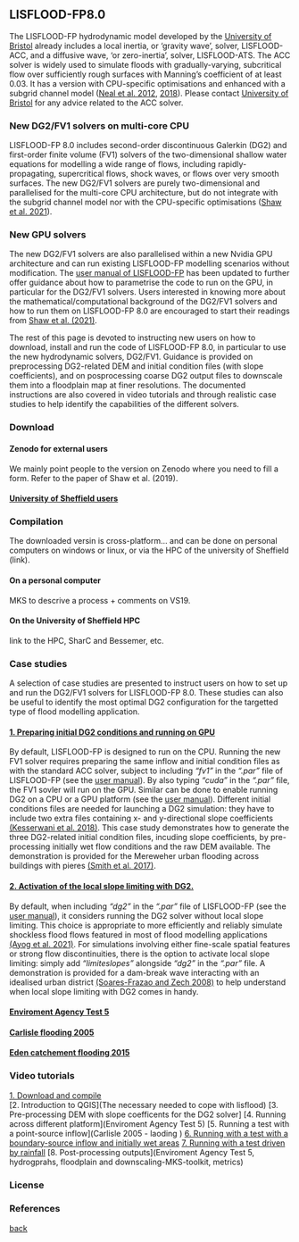 
## LISFLOOD-FP8.0

The LISFLOOD-FP hydrodynamic model developed by the [University of Bristol](http://www.bristol.ac.uk/geography/research/hydrology/models/lisflood/) already includes a local inertia, or ‘gravity wave’, solver, LISFLOOD-ACC, and a diffusive wave, ‘or zero-inertia’, solver, LISFLOOD-ATS. The ACC solver is widely used to simulate floods with gradually-varying, subcritical flow over sufficiently rough surfaces with Manning’s coefficient of at least 0.03. It has a version with CPU-specific optimisations and enhanced with a subgrid channel model ([Neal et al. 2012](https://agupubs.onlinelibrary.wiley.com/doi/10.1029/2012WR012514), [2018](https://www.sciencedirect.com/science/article/pii/S1364815217307478)). Please contact [University of Bristol](http://www.bristol.ac.uk/geography/research/hydrology/models/lisflood/) for any advice related to the ACC solver.   

### New DG2/FV1 solvers on multi-core CPU 
LISFLOOD-FP 8.0 includes second-order discontinuous Galerkin (DG2) and first-order finite volume (FV1) solvers of the two-dimensional shallow water equations for modelling a wide range of flows, including rapidly-propagating, supercritical flows, shock waves, or flows over very smooth surfaces. The new DG2/FV1 solvers are purely two-dimensional and parallelised for the multi-core CPU architecture, but do not integrate with the subgrid channel model nor with the CPU-specific optimisations ([Shaw et al. 2021](https://gmd.copernicus.org/preprints/gmd-2020-340/)).

### New GPU solvers  
The new DG2/FV1 solvers are also parallelised within a new Nvidia GPU architecture and can run existing LISFLOOD-FP modelling scenarios without modification. The [user manual of LISFLOOD-FP](https://drive.google.com/file/d/1Yk5txMWWfSqPcPOqjQh30XLSp8Sypy1M/view?usp=sharing) has been updated to further offer guidance about how to parametrise the code to run on the GPU, in particular for the DG2/FV1 solvers. Users interested in knowing more about the mathematical/computational background of the DG2/FV1 solvers and how to run them on LISFLOOD-FP 8.0 are encouraged to start their readings from [Shaw et al. (2021)](https://gmd.copernicus.org/preprints/gmd-2020-340/). 

The rest of this page is devoted to instructing new users on how to download, install and run the code of LISFLOOD-FP 8.0, in particular to use the new hydrodynamic solvers, DG2/FV1. Guidance is provided on preprocessing DG2-related DEM and initial condition files (with slope coefficients), and on posprocessing coarse DG2 output files to downscale them into a floodplain map at finer resolutions. The documented instructions are also covered in video tutorials and through realistic case studies to help identify the capabilities of the different solvers. 


### Download  

#### Zenodo for external users 
We mainly point people to the version on Zenodo where you need to fill a form. Refer to the paper of Shaw et al. (2019). 

#### [University of Sheffield users](./UoS_HPC.md) 


### Compilation   
The downloaded versin is cross-platform... and can be done on personal computers on windows or linux, or via the HPC of the university of Sheffield (link).  

#### On a personal computer
MKS to descrive a process + comments on VS19.  

#### On the University of Sheffield HPC 
link to the HPC, SharC and Bessemer, etc. 


### Case studies 
A selection of case studies are presented to instruct users on how to set up and run the DG2/FV1 solvers for LISFLOOD-FP 8.0. These studies can also be useful to identify the most optimal DG2 configuration for the targetted type of flood modelling application. 

#### [1. Preparing initial DG2 conditions and running on GPU](./Merewether.md)
By default, LISFLOOD-FP is designed to run on the CPU. Running the new FV1 solver requires preparing the same inflow and initial condition files as with the standard ACC solver, subject to including *“fv1”* in the *“.par”* file of LISFLOOD-FP (see the [user manual](https://drive.google.com/file/d/1Yk5txMWWfSqPcPOqjQh30XLSp8Sypy1M/view?usp=sharing)). By also typing *“cuda”* in the *“.par”* file, the FV1 sovler will run on the GPU. Similar can be done to enable running DG2 on a CPU or a GPU platform (see the [user manual](https://drive.google.com/file/d/1Yk5txMWWfSqPcPOqjQh30XLSp8Sypy1M/view?usp=sharing)). Different initial conditions files are needed for launching a DG2 simulation: they have to include two extra files containing x- and y-directional slope coefficients [(Kesserwani et al. 2018)](https://www.sciencedirect.com/science/article/pii/S004578251830389X). This case study demonstrates how to generate the three DG2-related initial condition files, incuding slope coefficients, by pre-processing initially wet flow conditions and the raw DEM available. The demonstration is provided for the Mereweher urban flooding across buildings with pieres [(Smith et al. 2017)](https://www.tandfonline.com/doi/abs/10.1080/15715124.2016.1193510). 

#### [ 2. Activation of the local slope limiting with DG2.](./25_Blocks.md) 
By default, when including *“dg2”* in the *“.par”* file of LISFLOOD-FP (see the [user manual](https://drive.google.com/file/d/1Yk5txMWWfSqPcPOqjQh30XLSp8Sypy1M/view?usp=sharing)), it considers running the DG2 solver without local slope limiting. This choice is appropriate to more efficiently and reliably simulate shockless flood flows featured in most of flood modelling applications [(Ayog et al. 2021)](https://www.sciencedirect.com/science/article/abs/pii/S0022169420313858). For simulations involving either fine-scale spatial features or strong flow discontinuities, there is the option to activate local slope limiting: simply add *“limiteslopes”* alongside *“dg2”* in the *“.par”* file. A demonstration is provided for a dam-break wave interacting with an idealised urban district [(Soares-Frazao and Zech 2008)](https://www.tandfonline.com/doi/abs/10.3826/jhr.2008.3164) to help understand when local slope limiting with DG2 comes in handy.  

#### [Enviroment Agency Test 5](./EnvAcy5.md)  
#### [Carlisle flooding 2005](./Carlistle_flooding.md)
#### [Eden catchement flooding 2015](./Desmond_Eden2015.md)  


### Video tutorials  
[1. Download and compile](./VideoTutorials/Download_and_compile)   
[2. Introduction to QGIS](The necessary needed to cope with lisflood)
[3. Pre-processing DEM with slope coefficents for the DG2 solver]
[4. Running across different platform](Enviroment Agency Test 5)
[5. Running a test with a point-source inflow](Carlisle 2005 - laoding )
[6. Running with a test with a boundary-source inflow and initially wet areas](Merewether)
[7. Running with a test driven by rainfall](Eden)
[8. Post-processing outputs](Enviroment Agency Test 5, hydrogprahs, floodplain and downscaling-MKS-toolkit, metrics)


### License 


### References 




[back](./)


